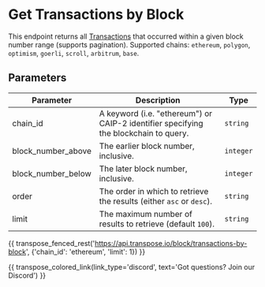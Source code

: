 # Get Transactions by Block

This endpoint returns all [Transactions](../models/transaction_model.md) that occurred within a given block number range (supports pagination). Supported chains: `ethereum`, `polygon`, `optimism`, `goerli`, `scroll`, `arbitrum`, `base`.

## Parameters
| Parameter | Description | Type |
| --------- | ----------- | ---- |
| chain_id | A keyword (i.e. "ethereum") or CAIP-2 identifier specifying the blockchain to query. | `string` |
| block_number_above | The earlier block number, inclusive. | `integer` |
| block_number_below | The later block number, inclusive. | `integer` |
| order | The order in which to retrieve the results (either `asc` or `desc`). | `string` |
| limit | The maximum number of results to retrieve (default `100`). | `string` |

{{ transpose_fenced_rest('https://api.transpose.io/block/transactions-by-block', {'chain_id': 'ethereum', 'limit': 1}) }}

{{ transpose_colored_link(link_type='discord', text='Got questions?  Join our Discord') }}
